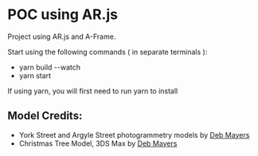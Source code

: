 # POC using AR.js

Project using AR.js and A-Frame.

Start using the following commands ( in separate terminals ):

- yarn build --watch
- yarn start

If using yarn, you will first need to run
yarn to install

## Model Credits:

- York Street and Argyle Street photogrammetry models by [Deb Mayers](https://debmayers.com/)
- Christmas Tree Model, 3DS Max by [Deb Mayers](https://debmayers.com/)
